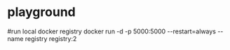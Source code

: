 # playground

#run local docker registry
docker run -d -p 5000:5000 --restart=always --name registry registry:2
